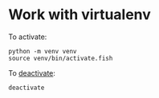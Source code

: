# Work with virtualenv

To activate:

```fish
python -m venv venv
source venv/bin/activate.fish
```

To [deactivate](https://stackoverflow.com/questions/57605369/how-to-deactivate-venv-while-using-fish):

```fish
deactivate
```
